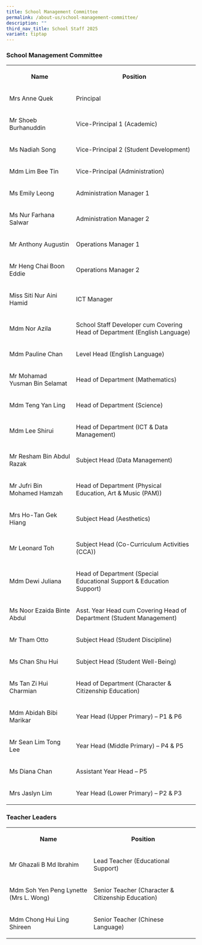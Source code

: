 ```yaml
---
title: School Management Committee
permalink: /about-us/school-management-committee/
description: ""
third_nav_title: School Staff 2025
variant: tiptap
---
```

<h3>School Management Committee</h3>
<table style="minWidth: 50px">
<colgroup>
<col>
<col>
</colgroup>
<tbody>
<tr>
<th rowspan="1" colspan="1">
<p>Name</p>
</th>
<th rowspan="1" colspan="1">
<p>Position</p>
</th>
</tr>
<tr>
<td rowspan="1" colspan="1">
<p>Mrs Anne Quek</p>
</td>
<td rowspan="1" colspan="1">
<p>Principal</p>
</td>
</tr>
<tr>
<td rowspan="1" colspan="1">
<p>Mr Shoeb Burhanuddin</p>
</td>
<td rowspan="1" colspan="1">
<p>Vice-Principal 1 (Academic)</p>
</td>
</tr>
<tr>
<td rowspan="1" colspan="1">
<p>Ms Nadiah Song</p>
</td>
<td rowspan="1" colspan="1">
<p>Vice-Principal 2 (Student Development)</p>
</td>
</tr>
<tr>
<td rowspan="1" colspan="1">
<p>Mdm Lim Bee Tin</p>
</td>
<td rowspan="1" colspan="1">
<p>Vice-Principal (Administration)</p>
</td>
</tr>
<tr>
<td rowspan="1" colspan="1">
<p>Ms Emily Leong</p>
</td>
<td rowspan="1" colspan="1">
<p>Administration Manager 1</p>
</td>
</tr>
<tr>
<td rowspan="1" colspan="1">
<p>Ms Nur Farhana Salwar</p>
</td>
<td rowspan="1" colspan="1">
<p>Administration Manager 2</p>
</td>
</tr>
<tr>
<td rowspan="1" colspan="1">
<p>Mr Anthony Augustin</p>
</td>
<td rowspan="1" colspan="1">
<p>Operations Manager 1</p>
</td>
</tr>
<tr>
<td rowspan="1" colspan="1">
<p>Mr Heng Chai Boon Eddie</p>
</td>
<td rowspan="1" colspan="1">
<p>Operations Manager 2</p>
</td>
</tr>
<tr>
<td rowspan="1" colspan="1">
<p>Miss Siti Nur Aini Hamid</p>
</td>
<td rowspan="1" colspan="1">
<p>ICT Manager</p>
</td>
</tr>
<tr>
<td rowspan="1" colspan="1">
<p>Mdm Nor Azila</p>
</td>
<td rowspan="1" colspan="1">
<p>School Staff Developer cum Covering Head of Department (English Language)</p>
</td>
</tr>
<tr>
<td rowspan="1" colspan="1">
<p>Mdm Pauline Chan</p>
</td>
<td rowspan="1" colspan="1">
<p>Level Head (English Language)</p>
</td>
</tr>
<tr>
<td rowspan="1" colspan="1">
<p>Mr Mohamad Yusman Bin Selamat</p>
</td>
<td rowspan="1" colspan="1">
<p>Head of Department (Mathematics)</p>
</td>
</tr>
<tr>
<td rowspan="1" colspan="1">
<p>Mdm Teng Yan Ling</p>
</td>
<td rowspan="1" colspan="1">
<p>Head of Department (Science)</p>
</td>
</tr>
<tr>
<td rowspan="1" colspan="1">
<p>Mdm Lee Shirui</p>
</td>
<td rowspan="1" colspan="1">
<p>Head of Department (ICT &amp; Data Management)</p>
</td>
</tr>
<tr>
<td rowspan="1" colspan="1">
<p>Mr Resham Bin Abdul Razak</p>
</td>
<td rowspan="1" colspan="1">
<p>Subject Head (Data Management)</p>
</td>
</tr>
<tr>
<td rowspan="1" colspan="1">
<p>Mr Jufri Bin Mohamed Hamzah</p>
</td>
<td rowspan="1" colspan="1">
<p>Head of Department (Physical Education, Art &amp; Music (PAM))</p>
</td>
</tr>
<tr>
<td rowspan="1" colspan="1">
<p>Mrs Ho-Tan Gek Hiang</p>
</td>
<td rowspan="1" colspan="1">
<p>Subject Head (Aesthetics)</p>
</td>
</tr>
<tr>
<td rowspan="1" colspan="1">
<p>Mr Leonard Toh</p>
</td>
<td rowspan="1" colspan="1">
<p>Subject Head (Co-Curriculum Activities (CCA))</p>
</td>
</tr>
<tr>
<td rowspan="1" colspan="1">
<p>Mdm Dewi Juliana</p>
</td>
<td rowspan="1" colspan="1">
<p>Head of Department (Special Educational Support &amp; Education Support)</p>
</td>
</tr>
<tr>
<td rowspan="1" colspan="1">
<p>Ms Noor Ezaida Binte Abdul</p>
</td>
<td rowspan="1" colspan="1">
<p>Asst. Year Head cum Covering Head of Department (Student Management)</p>
</td>
</tr>
<tr>
<td rowspan="1" colspan="1">
<p>Mr Tham Otto</p>
</td>
<td rowspan="1" colspan="1">
<p>Subject Head (Student Discipline)</p>
</td>
</tr>
<tr>
<td rowspan="1" colspan="1">
<p>Ms Chan Shu Hui</p>
</td>
<td rowspan="1" colspan="1">
<p>Subject Head (Student Well-Being)</p>
</td>
</tr>
<tr>
<td rowspan="1" colspan="1">
<p>Ms Tan Zi Hui Charmian</p>
</td>
<td rowspan="1" colspan="1">
<p>Head of Department (Character &amp; Citizenship Education)</p>
</td>
</tr>
<tr>
<td rowspan="1" colspan="1">
<p>Mdm Abidah Bibi Marikar</p>
</td>
<td rowspan="1" colspan="1">
<p>Year Head (Upper Primary) – P1 &amp; P6</p>
</td>
</tr>
<tr>
<td rowspan="1" colspan="1">
<p>Mr Sean Lim Tong Lee</p>
</td>
<td rowspan="1" colspan="1">
<p>Year Head (Middle Primary) – P4 &amp; P5</p>
</td>
</tr>
<tr>
<td rowspan="1" colspan="1">
<p>Ms Diana Chan</p>
</td>
<td rowspan="1" colspan="1">
<p>Assistant Year Head – P5</p>
</td>
</tr>
<tr>
<td rowspan="1" colspan="1">
<p>Mrs Jaslyn Lim</p>
</td>
<td rowspan="1" colspan="1">
<p>Year Head (Lower Primary) – P2 &amp; P3</p>
</td>
</tr>
</tbody>
</table>
<h3>Teacher Leaders</h3>
<table style="minWidth: 50px">
<colgroup>
<col>
<col>
</colgroup>
<tbody>
<tr>
<th rowspan="1" colspan="1">
<p>Name</p>
</th>
<th rowspan="1" colspan="1">
<p>Position</p>
</th>
</tr>
<tr>
<td rowspan="1" colspan="1">
<p>Mr Ghazali B Md Ibrahim</p>
</td>
<td rowspan="1" colspan="1">
<p>Lead Teacher (Educational Support)</p>
</td>
</tr>
<tr>
<td rowspan="1" colspan="1">
<p>Mdm Soh Yen Peng Lynette (Mrs L. Wong)</p>
</td>
<td rowspan="1" colspan="1">
<p>Senior Teacher (Character &amp; Citizenship Education)</p>
</td>
</tr>
<tr>
<td rowspan="1" colspan="1">
<p>Mdm Chong Hui Ling Shireen</p>
</td>
<td rowspan="1" colspan="1">
<p>Senior Teacher (Chinese Language)</p>
</td>
</tr>
</tbody>
</table>
<p></p>